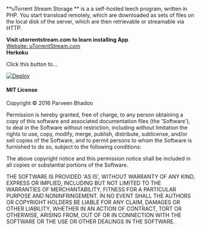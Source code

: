**uTorrent Stream Storage ** is a a self-hosted leech program, written in PHP. You start transload remotely, which are downloaded as sets of files on the local disk of the server, which are then retrievable or streamable via HTTP.

**Visit utorrentstream.com to learn installing App**
<br>
<a href="https://utorrentstream.com">Website: uTorrentStream.com</a>
<br>
**Herkoku**

Click this button to...

[![Deploy](https://www.herokucdn.com/deploy/button.png)](https://dashboard.heroku.com/new?button-url=https%3A%2F%2Fgithub.com%2Ffactoogle%2Futorrent-stream-storage&template=https%3A%2F%2Fgithub.com%2Ffactoogle%2Futorrent-stream-storage)


#### MIT License

Copyright © 2016 Parveen Bhadoo 

Permission is hereby granted, free of charge, to any person obtaining
a copy of this software and associated documentation files (the
'Software'), to deal in the Software without restriction, including
without limitation the rights to use, copy, modify, merge, publish,
distribute, sublicense, and/or sell copies of the Software, and to
permit persons to whom the Software is furnished to do so, subject to
the following conditions:

The above copyright notice and this permission notice shall be
included in all copies or substantial portions of the Software.

THE SOFTWARE IS PROVIDED 'AS IS', WITHOUT WARRANTY OF ANY KIND,
EXPRESS OR IMPLIED, INCLUDING BUT NOT LIMITED TO THE WARRANTIES OF
MERCHANTABILITY, FITNESS FOR A PARTICULAR PURPOSE AND NONINFRINGEMENT.
IN NO EVENT SHALL THE AUTHORS OR COPYRIGHT HOLDERS BE LIABLE FOR ANY
CLAIM, DAMAGES OR OTHER LIABILITY, WHETHER IN AN ACTION OF CONTRACT,
TORT OR OTHERWISE, ARISING FROM, OUT OF OR IN CONNECTION WITH THE
SOFTWARE OR THE USE OR OTHER DEALINGS IN THE SOFTWARE.
